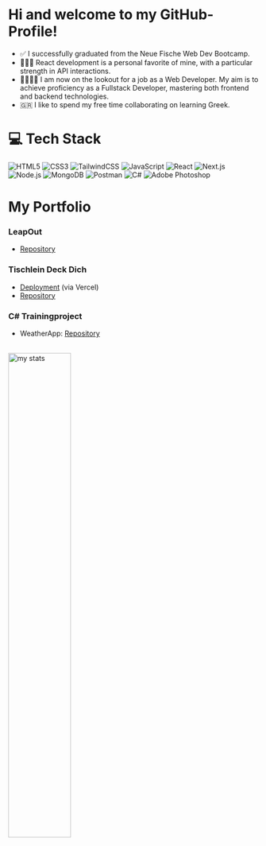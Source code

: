 # Hi and welcome to my GitHub-Profile!

- ✅ I successfully graduated from the Neue Fische Web Dev Bootcamp.
- 🧑🏽‍🎓 React development is a personal favorite of mine, with a particular strength in API interactions.
- 🫱🏼‍🫲🏽 I am now on the lookout for a job as a Web Developer. My aim is to achieve proficiency as a Fullstack Developer, mastering both frontend and backend technologies.
- 🇬🇷 I like to spend my free time collaborating on learning Greek.

# 💻 Tech Stack 
![HTML5](https://img.shields.io/badge/html5-%23E34F26.svg?style=for-the-badge&logo=html5&logoColor=white) ![CSS3](https://img.shields.io/badge/css3-%231572B6.svg?style=for-the-badge&logo=css3&logoColor=white) ![TailwindCSS](https://img.shields.io/badge/tailwindcss-%2338B2AC.svg?style=for-the-badge&logo=tailwind-css&logoColor=white) ![JavaScript](https://img.shields.io/badge/JavaScript-F7DF1E?style=for-the-badge&logo=javascript&logoColor=black) ![React](https://img.shields.io/badge/react-%2361DAFB.svg?style=for-the-badge&logo=react&logoColor=white) ![Next.js](https://img.shields.io/badge/next.js-%23000000.svg?style=for-the-badge&logo=nextdotjs&logoColor=white) ![Node.js](https://img.shields.io/badge/node.js-%23339933.svg?style=for-the-badge&logo=nodedotjs&logoColor=white) ![MongoDB](https://img.shields.io/badge/mongodb-%2347A248.svg?style=for-the-badge&logo=mongodb&logoColor=white) ![Postman](https://img.shields.io/badge/postman-%23FF6C37.svg?style=for-the-badge&logo=postman&logoColor=white) ![C#](https://img.shields.io/badge/C%23-239120?style=for-the-badge&logo=c-sharp&logoColor=white) ![Adobe Photoshop](https://img.shields.io/badge/adobe%20photoshop-%2331A8FF.svg?style=for-the-badge&logo=adobe%20photoshop&logoColor=white)

# My Portfolio

### LeapOut
- [Repository](https://github.com/Volkerboehm1971/activities-app)

### Tischlein Deck Dich

- [Deployment](https://tailwind-css-project-seven.vercel.app/) (via Vercel)
- [Repository](https://github.com/DominikSpeidel/TailwindCSS-Project)

### C# Trainingproject

- WeatherApp: [Repository](https://github.com/DominikSpeidel/WeatherDisplay)
<br></br>

<img alt="my stats" align="left" width="50%" src="https://github-readme-stats.vercel.app/api?username=DominikSpeidel&show_icons=true&theme=tokyonight"/>


<!-- Proudly created with GPRM ( https://gprm.itsvg.in ) -->

<!--
**DominikSpeidel/DominikSpeidel** is a ✨ _special_ ✨ repository because its `README.md` (this file) appears on your GitHub profile.

Here are some ideas to get you started:

- 🔭 I’m currently partizipate in the Neue Fische Web Dev Bootcamp 
- 🌱 I’m currently learning ...
- 👯 I’m looking to collaborate on ...
- 🤔 I’m looking for help with ...
- 💬 Ask me about ...
- 📫 How to reach me: ...
- 😄 Pronouns: ...
- ⚡ Fun fact: ...
-->
